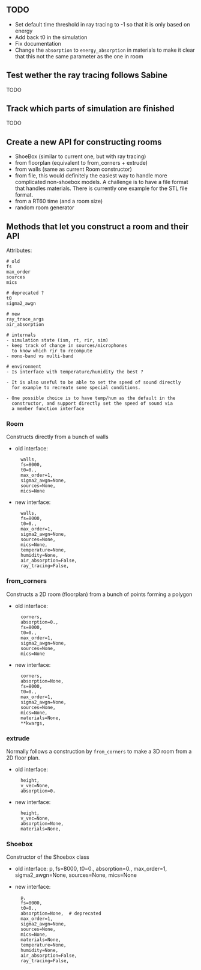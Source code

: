## TODO

* Set default time threshold in ray tracing to -1 so that it is only based on energy
* Add back t0 in the simulation
* Fix documentation
* Change the `absorption` to `energy_absorption` in materials to make it clear that this
  not the same parameter as the one in room

## Test wether the ray tracing follows Sabine

TODO

## Track which parts of simulation are finished

TODO

## Create a new API for constructing rooms

* ShoeBox (similar to current one, but with ray tracing)
* from floorplan (equivalent to from_corners + extrude)
* from walls (same as current Room constructor)
* from file, this would definitely the easiest way to handle more complicated
  non-shoebox models. A challenge is to have a file format that handles materials.
  There is currently one example for the STL file format.
* from a RT60 time (and a room size)
* random room generator


## Methods that let you construct a room and their API

Attributes:

    # old
    fs
    max_order
    sources
    mics

    # deprecated ?
    t0
    sigma2_awgn

    # new
    ray_trace_args
    air_absorption

    # internals
    - simulation state (ism, rt, rir, sim)
    - keep track of change in sources/microphones
      to know which rir to recompute
    - mono-band vs multi-band

    # environment
    - Is interface with temperature/humidity the best ?

    - It is also useful to be able to set the speed of sound directly
      for example to recreate some special conditions.

    - One possible choice is to have temp/hum as the default in the
      constructor, and support directly set the speed of sound via
      a member function interface


### Room

Constructs directly from a bunch of walls

* old interface:
  
        walls,
        fs=8000,
        t0=0.,
        max_order=1,
        sigma2_awgn=None,
        sources=None,
        mics=None

* new interface:
    
        walls,
        fs=8000,
        t0=0.,
        max_order=1,
        sigma2_awgn=None,
        sources=None,
        mics=None,
        temperature=None,
        humidity=None,
        air_absorption=False,
        ray_tracing=False,

### from_corners

Constructs a 2D room (floorplan) from a bunch of points forming a polygon

* old interface:
  
        corners,
        absorption=0.,
        fs=8000,
        t0=0.,
        max_order=1,
        sigma2_awgn=None,
        sources=None,
        mics=None

* new interface:
    
        corners,
        absorption=None,
        fs=8000,
        t0=0.,
        max_order=1,
        sigma2_awgn=None,
        sources=None,
        mics=None,
        materials=None,
        **kwargs,

### extrude

Normally follows a construction by `from_corners` to make a 3D room from a 2D floor plan.

* old interface:
  
        height,
        v_vec=None,
        absorption=0.

* new interface:
  
        height,
        v_vec=None,
        absorption=None,
        materials=None,

### Shoebox

Constructor of the Shoebox class

* old interface:
        p,
        fs=8000,
        t0=0.,
        absorption=0.,
        max_order=1,
        sigma2_awgn=None,
        sources=None,
        mics=None

* new interface:
  
        p,
        fs=8000,
        t0=0.,
        absorption=None,  # deprecated
        max_order=1,
        sigma2_awgn=None,
        sources=None,
        mics=None,
        materials=None,
        temperature=None,
        humidity=None,
        air_absorption=False,
        ray_tracing=False,
